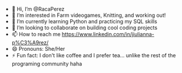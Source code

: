 - 👋 Hi, I’m @RacaPerez
- 👀 I’m interested in Farm videogames, Knitting, and working out!
- 🌱 I’m currently learning Python and practicing my SQL skills
- 💞️ I’m looking to collaborate on building cool coding projects
- 📫 How to reach me https://www.linkedin.com/in/jiulianna-p%C3%A9rez/
- 😄 Pronouns: She/Her
- ⚡ Fun fact: I don't like coffee and I prefer tea... unlike the rest of the programing community haha

<!---
RacaPerez/RacaPerez is a ✨ special ✨ repository because its `README.md` (this file) appears on your GitHub profile.
You can click the Preview link to take a look at your changes.
--->
